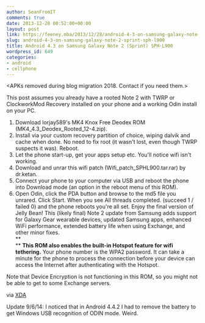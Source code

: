 ```yaml
---
author: SeanFromIT
comments: true
date: 2013-12-28 00:52:00+00:00
layout: post
link: https://feeney.mba/2013/12/28/android-4-3-on-samsung-galaxy-note-2-sprint-sph-l900/
slug: android-4-3-on-samsung-galaxy-note-2-sprint-sph-l900
title: Android 4.3 on Samsung Galaxy Note 2 (Sprint) SPH-L900
wordpress_id: 649
categories:
- android
- cellphone
---
```

&lt;APKs removed during blog migration 2018. Contact if you need them.&gt;

This post assumes you already have a rooted Note 2 with TWRP or ClockworkMod Recovery installed on your phone and a working Odin install on your PC.

  1. Download lorjay589's MK4 Knox Free Deodex ROM (MK4_4.3_Deodex_Rooted_12-4.zip).
  2. Install via your custom recovery partition of choice, wiping dalvik and cache when done. No need to fix root (it wasn't lost, even though TWRP suspects it was). Reboot.
  3. Let the phone start-up, get your apps setup etc. You'll notice wifi isn't working.
  4. Download and unrar this wifi patch (Wifi_patch_SPHL900.tar.rar) by dr.ketan.
  5. Connect your phone to your computer via USB and reboot the phone into Download mode (an option in the reboot menu of this ROM).
  6. Open Odin, click the PDA button and browse to the md5 file you unrared. Click Start. When you see All threads completed. (succeed 1 / failed 0) and the phone reboots you're all set. Enjoy the final version of Jelly Bean! 
This (likely final) Note 2 update from Samsung adds support for Galaxy Gear wearable devices, updated Samsung apps, enhanced WiFi performance, extended battery life when using Exchange, and other minor fixes.  
**  
** **This ROM also enables the built-in Hotspot feature for wifi tethering.** Your phone number is the WPA2 password. It can take a minute for the phone to process the connection before your device can access the Internet after authenticating with the Hotspot.  
  
Note that Device Encryption is not functioning in this ROM, so you might not be able to get to some Exchange servers.  
  
via [XDA](http://forum.xda-developers.com/showthread.php?t=2541395)  
  
Update 9/6/14: I noticed that in Android 4.4.2 I had to remove the battery to get Windows USB recognition of ODIN mode. Weird.  
  

